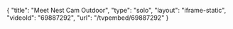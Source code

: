{
    "title": "Meet Nest Cam Outdoor",
    "type": "solo",
    "layout": "iframe-static",
    "videoId": "69887292",
    "url": "\/tvpembed\/69887292"
}